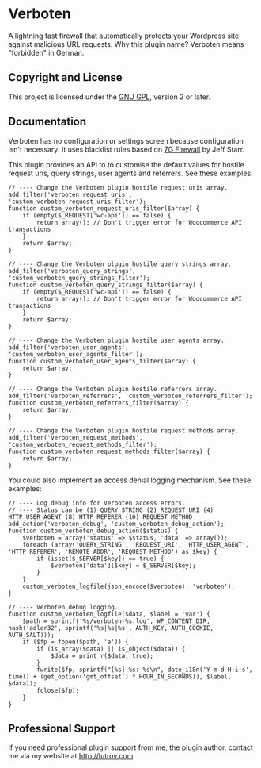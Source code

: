 # Verboten

A lightning fast firewall that automatically protects your Wordpress site against malicious URL requests. Why this plugin name? Verboten means "forbidden" in German.

## Copyright and License

This project is licensed under the [GNU GPL](http://www.gnu.org/licenses/old-licenses/gpl-2.0.html), version 2 or later.

## Documentation

Verboten has no configuration or settings screen because configuration isn't necessary. It uses blacklist rules based on [7G Firewall](https://perishablepress.com/7g-firewall/) by Jeff Starr.

This plugin provides an API to to customise the default values for hostile request uris, query strings, user agents and referrers. See these examples:

	// ---- Change the Verboten plugin hostile request uris array.
	add_filter('verboten_request_uris', 'custom_verboten_request_uris_filter');
	function custom_verboten_request_uris_filter($array) {
		if (empty($_REQUEST['wc-api']) == false) {
			return array(); // Don't trigger error for Woocommerce API transactions
		}
		return $array;
	}

	// ---- Change the Verboten plugin hostile query strings array.
	add_filter('verboten_query_strings', 'custom_verboten_query_strings_filter');
	function custom_verboten_query_strings_filter($array) {
		if (empty($_REQUEST['wc-api']) == false) {
			return array(); // Don't trigger error for Woocommerce API transactions
		}
		return $array;
	}

	// ---- Change the Verboten plugin hostile user agents array.
	add_filter('verboten_user_agents', 'custom_verboten_user_agents_filter');
	function custom_verboten_user_agents_filter($array) {
		return $array;
	}

	// ---- Change the Verboten plugin hostile referrers array.
	add_filter('verboten_referrers', 'custom_verboten_referrers_filter');
	function custom_verboten_referrers_filter($array) {
		return $array;
	}

	// ---- Change the Verboten plugin hostile request methods array.
	add_filter('verboten_request_methods', 'custom_verboten_request_methods_filter');
	function custom_verboten_request_methods_filter($array) {
		return $array;
	}


You could also implement an access denial logging mechanism. See these examples:

	// ---- Log debug info for Verboten access errors.
	// ---- Status can be (1) QUERY_STRING (2) REQUEST_URI (4) HTTP_USER_AGENT (8) HTTP_REFERER (16) REQUEST_METHOD
	add_action('verboten_debug', 'custom_verboten_debug_action');
	function custom_verboten_debug_action($status) {
		$verboten = array('status' => $status, 'data' => array());
		foreach (array('QUERY_STRING', 'REQUEST_URI', 'HTTP_USER_AGENT', 'HTTP_REFERER', 'REMOTE_ADDR', 'REQUEST_METHOD') as $key) {
			if (isset($_SERVER[$key]) == true) {
				$verboten['data'][$key] = $_SERVER[$key];
			}
		}
		custom_verboten_logfile(json_encode($verboten), 'verboten');
	}

	// ---- Verboten debug logging.
	function custom_verboten_logfile($data, $label = 'var') {
		$path = sprintf('%s/verboten-%s.log', WP_CONTENT_DIR, hash('adler32', sprintf('%s|%s|%s', AUTH_KEY, AUTH_COOKIE, AUTH_SALT)));
		if ($fp = fopen($path, 'a')) {
			if (is_array($data) || is_object($data)) {
				$data = print_r($data, true);
			}
			fwrite($fp, sprintf("[%s] %s: %s\n", date_i18n('Y-m-d H:i:s', time() + (get_option('gmt_offset') * HOUR_IN_SECONDS)), $label, $data));
			fclose($fp);
		}
	}

## Professional Support

If you need professional plugin support from me, the plugin author, contact me via my website at http://lutrov.com
